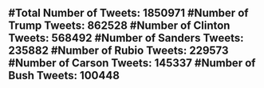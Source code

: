 #Total Number of Tweets: 1850971 
#Number of Trump Tweets: 862528
#Number of Clinton Tweets: 568492
#Number of Sanders Tweets: 235882
#Number of Rubio Tweets: 229573
#Number of Carson Tweets: 145337
#Number of Bush Tweets: 100448
---
